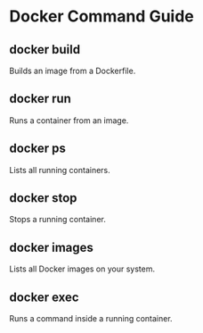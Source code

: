 # Docker Command Guide

## docker build  
Builds an image from a Dockerfile.

## docker run  
Runs a container from an image.

## docker ps  
Lists all running containers.

## docker stop  
Stops a running container.

## docker images  
Lists all Docker images on your system.

## docker exec  
Runs a command inside a running container.
